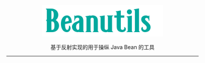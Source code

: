 <p align="center">
    <img src="https://raw.githubusercontent.com/fanlychie/mdimg/master/beanutils.png">
</p>
<p align="center">
    基于反射实现的用于操纵 Java Bean 的工具
</p>

---
